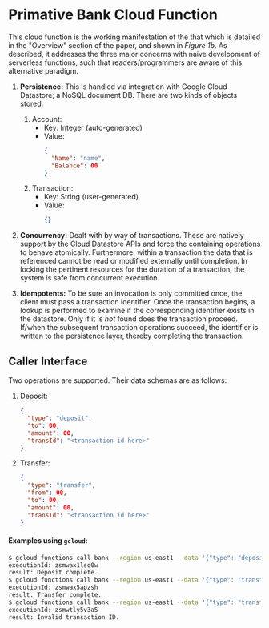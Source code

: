 # Primative Bank Cloud Function

This cloud function is the working manifestation of the that which is detailed in the "Overview" section of the paper, and shown in _Figure 1b_. As described, it addresses the three major concerns with naive development of serverless functions, such that readers/programmers are aware of this alternative paradigm.

1. **Persistence:** This is handled via integration with Google Cloud Datastore; a NoSQL document DB. There are two kinds of objects stored:
    1. Account:
        - Key:
            Integer (auto-generated)
        - Value:
          ```json
          {
            "Name": "name",
            "Balance": 00
          }
          ```
    2. Transaction:
        - Key:
            String (user-generated)
        - Value:
            ```json
            {}
            ```
2. **Concurrency:** Dealt with by way of transactions. These are natively support by the Cloud Datastore APIs and force the containing operations to behave atomically. Furthermore, within a transaction the data that is referenced cannot be read or modified externally until completion. In locking the pertinent resources for the duration of a transaction, the system is safe from concurrent execution.

3. **Idempotents:** To be sure an invocation is only committed once, the client must pass a transaction identifier. Once the transaction begins, a lookup is performed to examine if the corresponding identifier exists in the datastore. Only if it is _not_ found does the transaction proceed. If/when the subsequent transaction operations succeed, the identifier is written to the persistence layer, thereby completing the transaction.

## Caller Interface

Two operations are supported. Their data schemas are as follows:
1. Deposit:
    ```json
    {
      "type": "deposit",
      "to": 00,
      "amount": 00,
      "transId": "<transaction id here>"
    }
    ```
2. Transfer:
    ```json
    {
      "type": "transfer",
      "from": 00,
      "to": 00,
      "amount": 00,
      "transId": "<transaction id here>"
    }
    ```
#### Examples using `gcloud`:
```bash
$ gcloud functions call bank --region us-east1 --data '{"type": "deposit", "to": 563944, "amount": 10, "transId": "5"}'
executionId: zsmwax1lsq0w
result: Deposit complete.
$ gcloud functions call bank --region us-east1 --data '{"type": "transfer", "to": 563944, "from": 562949, "amount": 20, "transId": "6"}'
executionId: zsmwax5apzsh
result: Transfer complete.
$ gcloud functions call bank --region us-east1 --data '{"type": "transfer", "to": 563944, "from": 562949, "amount": 20, "transId": "6"}'
executionId: zsmwtly5v3a5
result: Invalid transaction ID.
```
